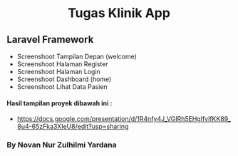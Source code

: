 # <p align="center">Tugas Klinik App</p>

## Laravel Framework

- Screenshoot Tampilan Depan (welcome)
- Screenshoot Halaman Register
- Screenshoot Halaman Login
- Screenshoot Dashboard (home)
- Screenshoot Lihat Data Pasien

#### Hasil tampilan proyek dibawah ini :
- https://docs.google.com/presentation/d/1R4nfy4J_VGIRh5EHgIfvlfKK89_8u4-65zFka3XIeU8/edit?usp=sharing

### By Novan Nur Zulhilmi Yardana